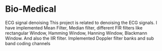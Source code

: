 # Bio-Medical
ECG signal denoising
This project is related to denoising the ECG signals. I have implemented Mean Filter, Median filter, different FIR filters like rectangular Window, Hamming Window, Hanning Window, Blackmann Window. And also the IIR filter.
Implemented Doppler filter banks and sub band coding channels
